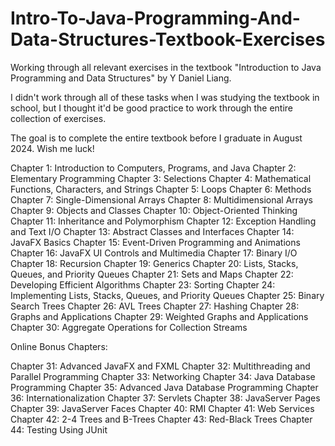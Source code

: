 # Intro-To-Java-Programming-And-Data-Structures-Textbook-Exercises
Working through all relevant exercises in the textbook "Introduction to Java Programming and Data Structures" by Y Daniel Liang. 

I didn't work through all of these tasks when I was studying the textbook in school, but I thought it'd be good practice to work through the entire collection of exercises.

The goal is to complete the entire textbook before I graduate in August 2024. Wish me luck!


Chapter 1: Introduction to Computers, Programs, and Java
Chapter 2: Elementary Programming
Chapter 3: Selections
Chapter 4: Mathematical Functions, Characters, and Strings
Chapter 5: Loops
Chapter 6: Methods
Chapter 7: Single-Dimensional Arrays
Chapter 8: Multidimensional Arrays
Chapter 9: Objects and Classes
Chapter 10: Object-Oriented Thinking
Chapter 11: Inheritance and Polymorphism
Chapter 12: Exception Handling and Text I/O
Chapter 13: Abstract Classes and Interfaces
Chapter 14: JavaFX Basics
Chapter 15: Event-Driven Programming and Animations
Chapter 16: JavaFX UI Controls and Multimedia
Chapter 17: Binary I/O
Chapter 18: Recursion
Chapter 19: Generics
Chapter 20: Lists, Stacks, Queues, and Priority Queues
Chapter 21: Sets and Maps
Chapter 22: Developing Efficient Algorithms
Chapter 23: Sorting
Chapter 24: Implementing Lists, Stacks, Queues, and Priority Queues
Chapter 25: Binary Search Trees
Chapter 26: AVL Trees
Chapter 27: Hashing
Chapter 28: Graphs and Applications
Chapter 29: Weighted Graphs and Applications
Chapter 30: Aggregate Operations for Collection Streams

Online Bonus Chapters:

Chapter 31: Advanced JavaFX and FXML
Chapter 32: Multithreading and Parallel Programming
Chapter 33: Networking
Chapter 34: Java Database Programming
Chapter 35: Advanced Java Database Programming
Chapter 36: Internationalization
Chapter 37: Servlets
Chapter 38: JavaServer Pages
Chapter 39: JavaServer Faces
Chapter 40: RMI
Chapter 41: Web Services
Chapter 42: 2-4 Trees and B-Trees
Chapter 43: Red-Black Trees
Chapter 44: Testing Using JUnit